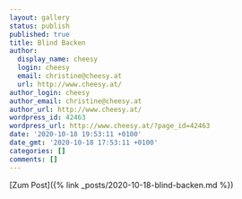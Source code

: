 ```yaml
---
layout: gallery
status: publish
published: true
title: Blind Backen
author:
  display_name: cheesy
  login: cheesy
  email: christine@cheesy.at
  url: http://www.cheesy.at/
author_login: cheesy
author_email: christine@cheesy.at
author_url: http://www.cheesy.at/
wordpress_id: 42463
wordpress_url: http://www.cheesy.at/?page_id=42463
date: '2020-10-18 19:53:11 +0100'
date_gmt: '2020-10-18 17:53:11 +0100'
categories: []
comments: []
---
```

<!-- wp:core-embed/wordpress {"url":"http://www.cheesy.at/2020/10/blind-backen/","type":"rich","providerNameSlug":"cheesy-at","className":""} -->
[Zum Post]({% link _posts/2020-10-18-blind-backen.md %})
<!-- /wp:core-embed/wordpress -->
<!-- wp:paragraph --><!-- /wp:paragraph -->
